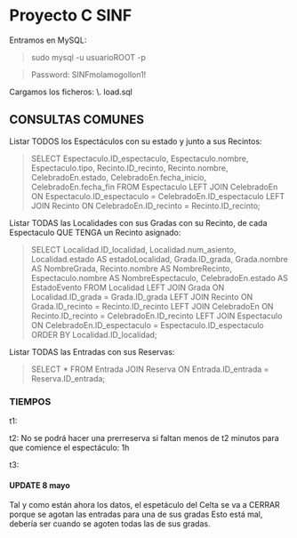 # Proyecto C SINF

Entramos en MySQL:

> sudo mysql -u usuarioROOT -p

> Password: SINFmolamogollon1! 

Cargamos los ficheros: \\. load.sql

## CONSULTAS COMUNES ##

Listar TODOS los Espectáculos con su estado y junto a sus Recintos:

> SELECT Espectaculo.ID_espectaculo, Espectaculo.nombre, Espectaculo.tipo, Recinto.ID_recinto, Recinto.nombre, CelebradoEn.estado, CelebradoEn.fecha_inicio, CelebradoEn.fecha_fin FROM Espectaculo LEFT JOIN CelebradoEn ON Espectaculo.ID_espectaculo = CelebradoEn.ID_espectaculo LEFT JOIN Recinto ON CelebradoEn.ID_recinto = Recinto.ID_recinto;

Listar TODAS las Localidades con sus Gradas con su Recinto, de cada Espectaculo QUE TENGA un Recinto asignado:

> SELECT Localidad.ID_localidad, Localidad.num_asiento, Localidad.estado AS estadoLocalidad, Grada.ID_grada, Grada.nombre AS NombreGrada, Recinto.nombre AS NombreRecinto, Espectaculo.nombre AS NombreEspectaculo, CelebradoEn.estado AS EstadoEvento FROM Localidad LEFT JOIN Grada ON Localidad.ID_grada = Grada.ID_grada LEFT JOIN Recinto ON Grada.ID_recinto = Recinto.ID_recinto  LEFT JOIN CelebradoEn ON Recinto.ID_recinto = CelebradoEn.ID_recinto LEFT JOIN Espectaculo ON CelebradoEn.ID_espectaculo = Espectaculo.ID_espectaculo ORDER BY Localidad.ID_localidad;

Listar TODAS las Entradas con sus Reservas:

> SELECT * FROM Entrada JOIN Reserva ON Entrada.ID_entrada = Reserva.ID_entrada;

### TIEMPOS ###

t1: 

t2: No se podrá hacer una prerreserva si faltan menos de t2 minutos para que comience el espectáculo: 1h

t3: 

#### UPDATE 8 mayo ####

Tal y como están ahora los datos, el espetáculo del Celta se va a CERRAR porque se agotan las entradas para una de sus gradas Esto está mal, debería ser cuando se agoten todas las de sus gradas.